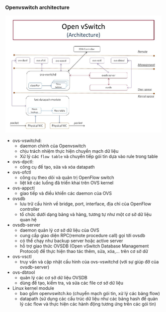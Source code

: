 ### Openvswitch architecture

![openvswitch architecture](pictures/openvswitch.jpg)

+ ovs-vswitchd:
  - daemon chính của Openvswitch
  - chịu trách nhiệm thực hiện chuyển mạch dữ liệu
  - Xử lý các `flow table` và chuyển tiếp gói tin dựa vào rule trong table
+ ovs-dpctl:
  - công cụ để tạo, sửa và xóa datapath
+ ovs-ofctl
  - công cụ theo dõi và quản trị OpenFlow switch
  - liệt kê các luồng đã triển khai trên OVS kernel
+ ovs-appctl
  - giao tiếp và điều khiển các daemon của OVS
+ ovsdb
  - lưu trữ cấu hình về bridge, port, interface, địa chỉ của OpenFlow controller
  - tổ chức dưới dạng bảng và hàng, tương tự như một cơ sở dữ liệu quan hệ
+ ovsdb-server
  - daemon quản lý cơ sở dữ liệu của OVS
  - cung cấp giao diện RPC(remote procedure call) gọi tới ovsdb
  - có thể chạy như backup server hoặc active server
  - hỗ trợ giao thức OVSDB (Open vSwitch Database Management Protocol) để thực hiện thao tác thêm, sửa, xóa,... trên cơ sở dữ 
+ ovs-vsctl
  - truy vấn và cập nhật cấu hình của ovs-vswitchd (với sự giúp đỡ của ovsdb-server)
+ ovs-dbtool
  - quản lý các cơ sở dữ liệu OVSDB
  - dùng để tạo, kiểm tra, và sửa các file cơ sở dữ liệu
+ Linux kernel module
  - bao gồm openvswitch.ko (chuyển mạch gói tin, xử lý các bảng flow) 
  - datapath (sử dụng các cấu trúc dữ liệu như các bảng hash để quản lý các flow và thực hiện các hành động tương ứng trên các gói tin)

